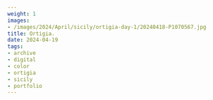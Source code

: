 ```yaml
---
weight: 1
images:
- /images/2024/April/sicily/ortigia-day-1/20240418-P1070567.jpg
title: Ortigia.
date: 2024-04-19
tags:
- archive
- digital
- color
- ortigia
- sicily
- portfolio
---
```


